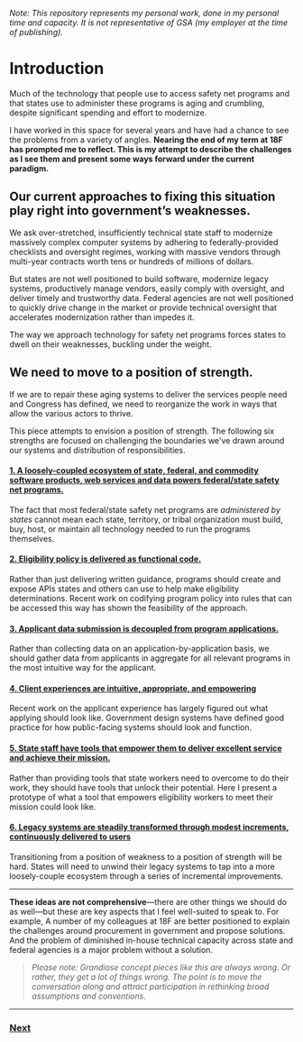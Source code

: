 _Note: This repository represents my personal work, done in my personal time and capacity. It is not representative of GSA (my employer at the time of publishing)._

# Introduction

Much of the technology that people use to access safety net programs and that states use to administer these programs is aging and crumbling, despite significant spending and effort to modernize.

I have worked in this space for several years and have had a chance to see the problems from a variety of angles. **Nearing the end of my term at 18F has prompted me to reflect. This is my attempt to describe the challenges as I see them and present some ways forward under the current paradigm.**

## Our current approaches to fixing this situation play right into government’s weaknesses.

We ask over-stretched, insufficiently technical state staff to modernize massively complex computer systems by adhering to federally-provided checklists and oversight regimes, working with massive vendors through multi-year contracts worth tens or hundreds of millions of dollars.

But states are not well positioned to build software, modernize legacy systems, productively manage vendors, easily comply with oversight, and deliver timely and trustworthy data. Federal agencies are not well positioned to quickly drive change in the market or provide technical oversight that accelerates modernization rather than impedes it.

The way we approach technology for safety net programs forces states to dwell on their weaknesses, buckling under the weight.

## We need to move to a position of strength.
If we are to repair these aging systems to deliver the services people need and Congress has defined, we need to reorganize the work in ways that allow the various actors to thrive.

This piece attempts to envision a position of strength. The following six strengths are focused on challenging the boundaries we've drawn around our systems and distribution of responsibilities.

#### [1. A loosely-coupled ecosystem of state, federal, and commodity software products, web services and data powers federal/state safety net programs.](ecosystem.md)
The fact that most federal/state safety net programs are _administered by states_ cannot mean each state, territory, or tribal organization must build, buy, host, or maintain all technology needed to run the programs themselves.  

#### [2. Eligibility policy is delivered as functional code.](eligibility-policy.md)
Rather than just delivering written guidance, programs should create and expose APIs states and others can use to help make eligibility determinations. Recent work on codifying program policy into rules that can be accessed this way has shown the feasibility of the approach.

#### [3. Applicant data submission is decoupled from program applications.](data.md)
Rather than collecting data on an application-by-application basis, we should gather data from applicants in aggregate for all relevant programs in the most intuitive way for the applicant.

#### [4. Client experiences are intuitive, appropriate, and empowering](client-experiences.md)
Recent work on the applicant experience has largely figured out what applying should look like.
Government design systems have defined good practice for how public-facing systems should look and function.

#### [5. State staff have tools that empower them to deliver excellent service and achieve their mission.](state-staff.md)
Rather than providing tools that state workers need to overcome to do their work, they should have tools that unlock their potential. Here I present a prototype of what a tool that empowers eligibility workers to meet their mission could look like.

#### [6. Legacy systems are steadily transformed through modest increments, continuously delivered to users](incremental.md)
Transitioning from a position of weakness to a position of strength will be hard. States will need to unwind their legacy systems to tap into a more loosely-couple ecosystem through a series of incremental improvements.

---

**These ideas are not comprehensive**—there are other things we should do as well—but these are key aspects that I feel well-suited to speak to. For example, A number of my colleagues at 18F are better positioned to explain the challenges around procurement in government and propose solutions. And the problem of diminished in-house technical capacity across state and federal agencies is a major problem without a solution.

> _Please note: Grandiose concept pieces like this are always wrong. Or rather, they get a lot of things wrong. The point is to move the conversation along and attract participation in rethinking broad assumptions and conventions._


---

### [Next](ecosystem.md)

